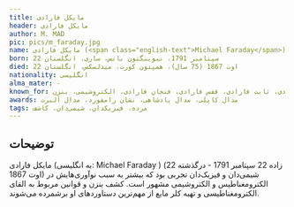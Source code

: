 ```yaml
---
title: مایکل فارادی
header: مایکل فارادی
author: M. MAD
pic: pics/m_faraday.jpg
name: مایکل فارادی (<span class="english-text">Michael Faraday</span>)
born: 22 سپتامبر 1791، نیوینگتون باتس، ساری، انگلستان
died: 22 اوت 1867 (75 سال)، همپتون کورت، میدلسکس، انگلستان
nationality: انگلیسی
alma_mater: -
known_for: قانون القای فارادی، ثابت فارادی، قفس فارادی، فنجان فارادی، الکتروشیمی، بنزن
awards: مدال کاپلی، مدال پادشاهی، نشان رامفورد، مدال آلبرت
tags: مرده، فیزیکدان، شیمی‌دان، کاشف
---
```


<h2 class="fa-IR-explanation-header">توضیحات</h2>
<p>
مایکل فارادی (به انگلیسی:
<span class="english-text">Michael Faraday</span>
) (زاده 22 سپتامبر 1791 - درگذشته 22 اوت 1867) شیمی‌دان و فیزیک‌دان تجربی بود
که بیشتر به سبب نوآوری‌هایش در الکترومغناطیس و الکتروشیمی مشهور است. کشف بنزن
و قوانین مربوط به القای الکترومغناطیسی و تهیه کلر مایع از مهم‌ترین دستاوردهای
او برشمرده می‌شوند. 
</p>
